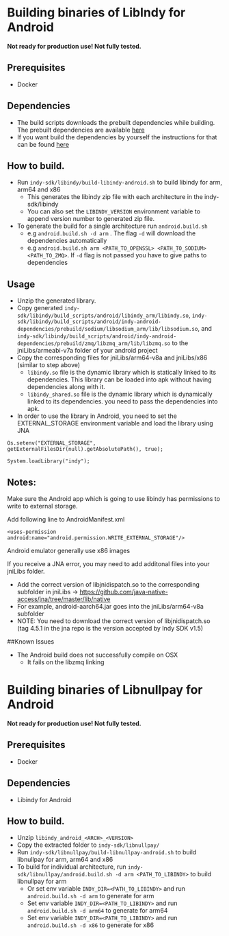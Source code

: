 # Building binaries of LibIndy for Android

**Not ready for production use! Not fully tested.**

## Prerequisites

- Docker

## Dependencies
- The build scripts downloads the prebuilt dependencies while building. The prebuilt dependencies are available [here](https://github.com/evernym/indy-android-dependencies/tree/master/prebuilt)
- If you want build the dependencies by yourself the instructions for that can be found [here](https://github.com/evernym/indy-android-dependencies) 

## How to build.
- Run `indy-sdk/libindy/build-libindy-android.sh` to build libindy for arm, arm64 and x86
    - This generates the libindy zip file with each architecture in the indy-sdk/libindy
    - You can also set the `LIBINDY_VERSION` environment variable to append version number to generated zip file.
- To generate the build for a single architecture run `android.build.sh`
    - e.g  `android.build.sh -d arm` . The flag `-d` will download the dependencies automatically
    - e.g  `android.build.sh arm <PATH_TO_OPENSSL> <PATH_TO_SODIUM> <PATH_TO_ZMQ>`. If `-d` flag is not passed you have to give paths to dependencies


## Usage 
- Unzip the generated library.
- Copy generated `indy-sdk/libindy/build_scripts/android/libindy_arm/libindy.so`, `indy-sdk/libindy/build_scripts/android/indy-android-dependencies/prebuild/sodium/libsodium_arm/lib/libsodium.so`, and `indy-sdk/libindy/build_scripts/android/indy-android-dependencies/prebuild/zmq/libzmq_arm/lib/libzmq.so` to the jniLibs/armeabi-v7a folder of your android project
- Copy the corresponding files for jniLibs/arm64-v8a and jniLibs/x86 (similar to step above)
    - `libindy.so` file is the dynamic library which is statically linked to its dependencies. This library can be loaded into apk without having dependencies along with it.
    - `libindy_shared.so` file is the dynamic library which is dynamically linked to its dependencies. you need to pass the dependencies into apk.
- In order to use the library in Android, you need to set the EXTERNAL_STORAGE environment variable and load the library using JNA
    
`Os.setenv("EXTERNAL_STORAGE", getExternalFilesDir(null).getAbsolutePath(), true);`

`System.loadLibrary("indy");`


## Notes:
Make sure the Android app which is going to use libindy has permissions to write to external storage. 

Add following line to AndroidManifest.xml

`<uses-permission android:name="android.permission.WRITE_EXTERNAL_STORAGE"/>`

Android emulator generally use x86 images

If you receive a JNA error, you may need to add additonal files into your jniLibs folder. 
- Add the correct version of libjnidispatch.so to the corresponding subfolder in jniLibs -> https://github.com/java-native-access/jna/tree/master/lib/native
- For example, android-aarch64.jar goes into the jniLibs/arm64-v8a subfolder
- NOTE: You need to download the correct version of libjnidispatch.so (tag 4.5.1 in the jna repo is the version accepted by Indy SDK v1.5)

##Known Issues

- The Android build does not successfully compile on OSX
    - It fails on the libzmq linking


# Building binaries of Libnullpay for Android

**Not ready for production use! Not fully tested.**

## Prerequisites

- Docker

## Dependencies
- Libindy for Android


## How to build.
- Unzip `libindy_android_<ARCH>_<VERSION>`
- Copy the extracted folder to `indy-sdk/libnullpay/`
- Run `indy-sdk/libnullpay/build-libnullpay-android.sh` to build libnullpay for arm, arm64 and x86
- To build for individual architecture, run `indy-sdk/libnullpay/android.build.sh -d arm <PATH_TO_LIBINDY>` to build libnullpay for arm
    - Or set env variable `INDY_DIR=<PATH_TO_LIBINDY>` and run `android.build.sh -d arm` to generate for arm
    - Set env variable `INDY_DIR=<PATH_TO_LIBINDY>` and run `android.build.sh -d arm64` to generate for arm64
    - Set env variable `INDY_DIR=<PATH_TO_LIBINDY>` and run `android.build.sh -d x86` to generate for x86
